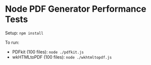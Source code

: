 # Node PDF Generator Performance Tests

Setup: `npm install`

To run:
* PDFkit (100 files): `node ./pdfkit.js`
* wkHTMLtoPDF (100 files): `node ./wkhtmltopdf.js`